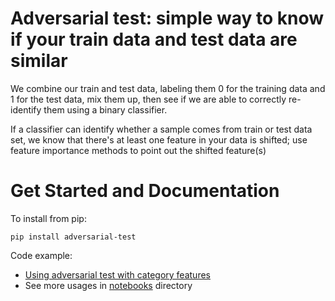 # Adversarial test: simple way to know if your train data and test data are similar

We combine our train and test data, labeling them 0 for the training data and 1 for the test data, mix them up, then see if we are able to correctly re-identify them using a binary classifier.

If a classifier can identify whether a sample comes from train or test data set, we know that there's at least one feature in your data is shifted; use feature importance methods to point out the shifted feature(s)

# Get Started and Documentation
To install from pip:
```
pip install adversarial-test
```

Code example:
- [Using adversarial test with category features]()
- See more usages in [notebooks]() directory
